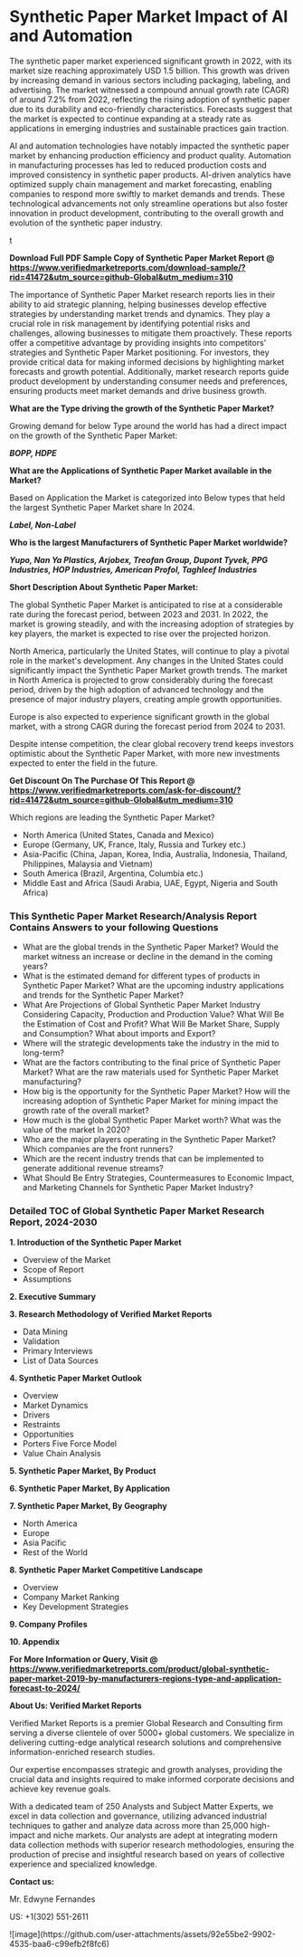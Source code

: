 <h1>Synthetic Paper Market Impact of AI and Automation</h1><p>The synthetic paper market experienced significant growth in 2022, with its market size reaching approximately USD 1.5 billion. This growth was driven by increasing demand in various sectors including packaging, labeling, and advertising. The market witnessed a compound annual growth rate (CAGR) of around 7.2% from 2022, reflecting the rising adoption of synthetic paper due to its durability and eco-friendly characteristics. Forecasts suggest that the market is expected to continue expanding at a steady rate as applications in emerging industries and sustainable practices gain traction.</p><p>AI and automation technologies have notably impacted the synthetic paper market by enhancing production efficiency and product quality. Automation in manufacturing processes has led to reduced production costs and improved consistency in synthetic paper products. AI-driven analytics have optimized supply chain management and market forecasting, enabling companies to respond more swiftly to market demands and trends. These technological advancements not only streamline operations but also foster innovation in product development, contributing to the overall growth and evolution of the synthetic paper industry.</p>t</p><p id="" class=""><strong>Download Full PDF Sample Copy of Synthetic Paper Market Report @ <a href="https://www.verifiedmarketreports.com/download-sample/?rid=41472&utm_source=github-Global&utm_medium=310" target="_blank">https://www.verifiedmarketreports.com/download-sample/?rid=41472&utm_source=github-Global&utm_medium=310</a></strong></p><p>The importance of&nbsp;Synthetic Paper Market research reports lies in their ability to aid strategic planning, helping businesses develop effective strategies by understanding market trends and dynamics. They play a crucial role in risk management by identifying potential risks and challenges, allowing businesses to mitigate them proactively. These reports offer a competitive advantage by providing insights into competitors' strategies and Synthetic Paper Market positioning. For investors, they provide critical data for making informed decisions by highlighting market forecasts and growth potential. Additionally, market research reports guide product development by understanding consumer needs and preferences, ensuring products meet market demands and drive business growth.</p><p><strong>What are the&nbsp;Type driving the growth of the Synthetic Paper Market?</strong></p><p id="" class="">Growing demand for below Type around the world has had a direct impact on the growth of the Synthetic Paper Market:</p><em><strong>BOPP, HDPE</strong></em></p><strong>What are the&nbsp;Applications&nbsp;of Synthetic Paper Market available in the Market?</strong></p><p id="" class="">Based on Application the Market is categorized into Below types that held the largest Synthetic Paper Market share In 2024.</p><em><strong>Label, Non-Label</strong></em></p><strong>Who is the largest Manufacturers of Synthetic Paper Market worldwide?</strong></p><p><em><strong>Yupo, Nan Ya Plastics, Arjobex, Treofan Group, Dupont Tyvek, PPG Industries, HOP Industries, American Profol, Taghleef Industries</strong></em></p><p id="" class=""><strong>Short Description About Synthetic Paper Market:</strong></p><p>The global Synthetic Paper Market is anticipated to rise at a considerable rate during the forecast period, between 2023 and 2031. In 2022, the market is growing steadily, and with the increasing adoption of strategies by key players, the market is expected to rise over the projected horizon.</p><p>North America, particularly the United States, will continue to play a pivotal role in the market's development. Any changes in the United States could significantly impact the Synthetic Paper Market growth trends. The market in North America is projected to grow considerably during the forecast period, driven by the high adoption of advanced technology and the presence of major industry players, creating ample growth opportunities.</p><p>Europe is also expected to experience significant growth in the global market, with a strong CAGR during the forecast period from 2024 to 2031.</p><p>Despite intense competition, the clear global recovery trend keeps investors optimistic about the Synthetic Paper Market, with more new investments expected to enter the field in the future.</p><p id="" class=""><strong>Get Discount On The Purchase Of This Report @ <a href="https://www.verifiedmarketreports.com/ask-for-discount/?rid=41472&utm_source=github-Global&utm_medium=310" target="_blank">https://www.verifiedmarketreports.com/ask-for-discount/?rid=41472&utm_source=github-Global&utm_medium=310</a></strong></p>Which regions are leading the Synthetic Paper Market?</p><ul><li>North America (United States, Canada and Mexico)</li><li>Europe (Germany, UK, France, Italy, Russia and Turkey etc.)</li><li>Asia-Pacific (China, Japan, Korea, India, Australia, Indonesia, Thailand, Philippines, Malaysia and Vietnam)</li><li>South America (Brazil, Argentina, Columbia etc.)</li><li>Middle East and Africa (Saudi Arabia, UAE, Egypt, Nigeria and South Africa)</li></ul><h3 id="" class="">This Synthetic Paper Market Research/Analysis Report Contains Answers to your following Questions</h3><ul><li>What are the global trends in the Synthetic Paper Market? Would the market witness an increase or decline in the demand in the coming years?</li><li>What is the estimated demand for different types of products in Synthetic Paper Market? What are the upcoming industry applications and trends for the Synthetic Paper Market?</li><li>What Are Projections of Global Synthetic Paper Market Industry Considering Capacity, Production and Production Value? What Will Be the Estimation of Cost and Profit? What Will Be Market Share, Supply and Consumption? What about imports and Export?</li><li>Where will the strategic developments take the industry in the mid to long-term?</li><li>What are the factors contributing to the final price of Synthetic Paper Market? What are the raw materials used for Synthetic Paper Market manufacturing?</li><li>How big is the opportunity for the Synthetic Paper Market? How will the increasing adoption of Synthetic Paper Market for mining impact the growth rate of the overall market?</li><li>How much is the global Synthetic Paper Market worth? What was the value of the market In 2020?</li><li>Who are the major players operating in the Synthetic Paper Market? Which companies are the front runners?</li><li>Which are the recent industry trends that can be implemented to generate additional revenue streams?</li><li>What Should Be Entry Strategies, Countermeasures to Economic Impact, and Marketing Channels for Synthetic Paper Market Industry?</li></ul><h3 id="" class="">Detailed TOC of Global Synthetic Paper Market Research Report, 2024-2030</h3><p id="" class=""><strong>1. Introduction of the Synthetic Paper Market</strong></p><ul><li>Overview of the Market</li><li>Scope of Report</li><li>Assumptions</li></ul><p id="" class=""><strong>2. Executive Summary</strong></p><p id="" class=""><strong>3. Research Methodology of Verified Market Reports</strong></p><ul><li>Data Mining</li><li>Validation</li><li>Primary Interviews</li><li>List of Data Sources</li></ul><p id="" class=""><strong>4. Synthetic Paper Market Outlook</strong></p><ul><li>Overview</li><li>Market Dynamics</li><li>Drivers</li><li>Restraints</li><li>Opportunities</li><li>Porters Five Force Model</li><li>Value Chain Analysis</li></ul><p id="" class=""><strong>5. Synthetic Paper Market, By Product</strong></p><p id="" class=""><strong>6. Synthetic Paper Market, By Application</strong></p><p id="" class=""><strong>7. Synthetic Paper Market, By Geography</strong></p><ul><li>North America</li><li>Europe</li><li>Asia Pacific</li><li>Rest of the World</li></ul><p id="" class=""><strong>8. Synthetic Paper Market Competitive Landscape</strong></p><ul><li>Overview</li><li>Company Market Ranking</li><li>Key Development Strategies</li></ul><p id="" class=""><strong>9. Company Profiles</strong></p><p id="" class=""><strong>10. Appendix</strong></p><p id="" class=""><strong>For More Information or Query, Visit @ <a href="https://www.verifiedmarketreports.com/product/global-synthetic-paper-market-2019-by-manufacturers-regions-type-and-application-forecast-to-2024/" target="_blank">https://www.verifiedmarketreports.com/product/global-synthetic-paper-market-2019-by-manufacturers-regions-type-and-application-forecast-to-2024/</a></strong></p><p id="" class=""><strong>About Us: Verified Market Reports</strong></p><p id="" class="">Verified Market Reports is a premier Global Research and Consulting firm serving a diverse clientele of over 5000+ global customers. We specialize in delivering cutting-edge analytical research solutions and comprehensive information-enriched research studies.</p><p id="" class="">Our expertise encompasses strategic and growth analyses, providing the crucial data and insights required to make informed corporate decisions and achieve key revenue goals.</p><p id="" class="">With a dedicated team of 250 Analysts and Subject Matter Experts, we excel in data collection and governance, utilizing advanced industrial techniques to gather and analyze data across more than 25,000 high-impact and niche markets. Our analysts are adept at integrating modern data collection methods with superior research methodologies, ensuring the production of precise and insightful research based on years of collective experience and specialized knowledge.</p><p id="" class=""><strong>Contact us:</strong></p><p id="" class="">Mr. Edwyne Fernandes</p><p id="" class="">US: +1(302) 551-2611</p>
![image](https://github.com/user-attachments/assets/92e55be2-9902-4535-baa6-c99efb2f8fc6)
